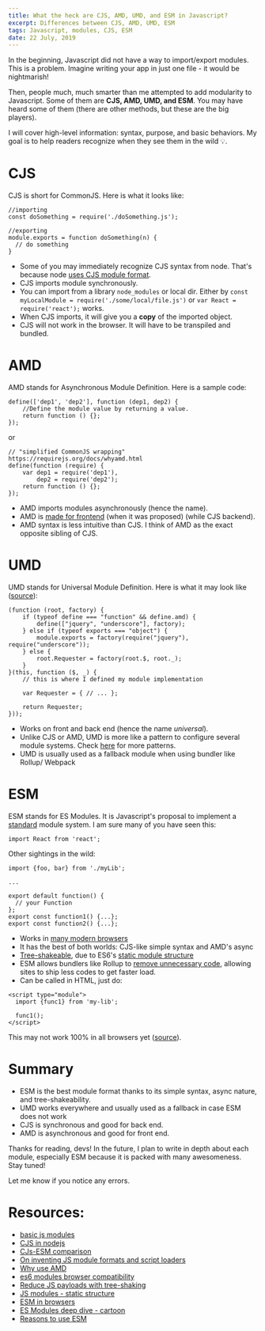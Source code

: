 ```yaml
---
title: What the heck are CJS, AMD, UMD, and ESM in Javascript?
excerpt: Differences between CJS, AMD, UMD, ESM
tags: Javascript, modules, CJS, ESM
date: 22 July, 2019
---
```


In the beginning, Javascript did not have a way to import/export modules. This is a problem. Imagine writing your app in just one file - it would be nightmarish!

Then, people much, much smarter than me attempted to add modularity to Javascript. Some of them are __CJS, AMD, UMD, and ESM__. You may have heard some of them (there are other methods, but these are the big players).

I will cover high-level information: syntax, purpose, and basic behaviors. My goal is to help readers recognize when they see them in the wild 💡.


# CJS
CJS is short for CommonJS. Here is what it looks like:

```
//importing 
const doSomething = require('./doSomething.js'); 

//exporting
module.exports = function doSomething(n) {
  // do something
}
```

- Some of you may immediately recognize CJS syntax from node. That's because node [uses CJS module format](https://blog.risingstack.com/node-js-at-scale-module-system-commonjs-require/). 
- CJS imports module synchronously.
- You can import from a library `node_modules` or local dir. Either by  `const myLocalModule = require('./some/local/file.js')` or `var React = require('react');` works.
- When CJS imports, it will give you a __copy__ of the imported object.
- CJS will not work in the browser. It will have to be transpiled and bundled.


# AMD
AMD stands for Asynchronous Module Definition. Here is a sample code:

```
define(['dep1', 'dep2'], function (dep1, dep2) {
    //Define the module value by returning a value.
    return function () {};
});
```
or
```
// "simplified CommonJS wrapping" https://requirejs.org/docs/whyamd.html
define(function (require) {
    var dep1 = require('dep1'),
        dep2 = require('dep2');
    return function () {};
});
```

- AMD imports modules asynchronously (hence the name). 
- AMD is [made for frontend](http://tagneto.blogspot.com/2011/04/on-inventing-js-module-formats-and.html) (when it was proposed) (while CJS backend).
- AMD syntax is less intuitive than CJS.
I think of AMD as the exact opposite sibling of CJS. 

# UMD

UMD stands for Universal Module Definition. Here is what it may look like ([source](http://bob.yexley.net/umd-javascript-that-runs-anywhere/)):
```
(function (root, factory) {
    if (typeof define === "function" && define.amd) {
        define(["jquery", "underscore"], factory);
    } else if (typeof exports === "object") {
        module.exports = factory(require("jquery"), require("underscore"));
    } else {
        root.Requester = factory(root.$, root._);
    }
}(this, function ($, _) {
    // this is where I defined my module implementation

    var Requester = { // ... };

    return Requester;
}));
```

- Works on front and back end (hence the name _universal_).
- Unlike CJS or AMD, UMD is more like a pattern to configure several module systems. Check [here](https://github.com/umdjs/umd/) for more patterns.
- UMD is usually used as a fallback module when using bundler like Rollup/ Webpack

# ESM

ESM stands for ES Modules. It is Javascript's proposal to implement a [standard](https://hacks.mozilla.org/2018/03/es-modules-a-cartoon-deep-dive/) module system. I am sure many of you have seen this:

```
import React from 'react';
```

Other sightings in the wild:
```
import {foo, bar} from './myLib';

...

export default function() {
  // your Function
};
export const function1() {...};
export const function2() {...};
```

- Works in [many modern browsers](https://caniuse.com/#feat=es6-module)
- It has the best of both worlds: CJS-like simple syntax and AMD's async
- [Tree-shakeable](https://developers.google.com/web/fundamentals/performance/optimizing-javascript/tree-shaking/), due to ES6's [static module structure](https://exploringjs.com/es6/ch_modules.html#static-module-structure) 
- ESM allows bundlers like Rollup to [remove unnecessary code](https://dev.to/bennypowers/you-should-be-using-esm-kn3), allowing sites to ship less codes to get faster load.
- Can be called in HTML, just do:

```
<script type="module">
  import {func1} from 'my-lib';

  func1();
</script>
```
This may not work 100% in all browsers yet ([source](https://jakearchibald.com/2017/es-modules-in-browsers/)).


# Summary

- ESM is the best module format thanks to its simple syntax, async nature, and tree-shakeability.
- UMD works everywhere and usually used as a fallback in case ESM does not work
- CJS is synchronous and good for back end. 
- AMD is asynchronous and good for front end.

Thanks for reading, devs! In the future, I plan to write in depth about each module, especially ESM because it is packed with many awesomeness. Stay tuned! 

Let me know if you notice any errors.

# Resources:

- [basic js modules](https://www.freecodecamp.org/news/anatomy-of-js-module-systems-and-building-libraries-fadcd8dbd0e/)
- [CJS in nodejs](https://blog.risingstack.com/node-js-at-scale-module-system-commonjs-require/)
- [CJs-ESM comparison](https://jsmodules.io/cjs.html)
- [On inventing JS module formats and script loaders](http://tagneto.blogspot.com/2011/04/on-inventing-js-module-formats-and.html)
- [Why use AMD](https://requirejs.org/docs/whyamd.html)
- [es6 modules browser compatibility](https://caniuse.com/#feat=es6-module)
- [Reduce JS payloads with tree-shaking](https://developers.google.com/web/fundamentals/performance/optimizing-javascript/tree-shaking/)
- [JS modules - static structure](https://exploringjs.com/es6/ch_modules.html#static-module-structure)
- [ESM in browsers](https://jakearchibald.com/2017/es-modules-in-browsers/)
- [ES Modules deep dive - cartoon](https://hacks.mozilla.org/2018/03/es-modules-a-cartoon-deep-dive/)
- [Reasons to use ESM](https://dev.to/bennypowers/you-should-be-using-esm-kn3)
